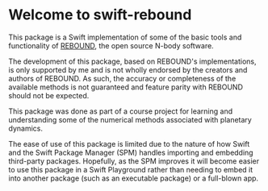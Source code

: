 # Welcome to swift-rebound

This package is a Swift implementation of some of the basic tools and functionality of [REBOUND](https://github.com/hannorein/rebound), the open source N-body software.

The development of this package, based on REBOUND's implementations, is only supported by me and is not wholly endorsed by the creators and authors of REBOUND. As such, the accuracy or completeness of the available methods is not guaranteed and feature parity with REBOUND should not be expected.

This package was done as part of a course project for learning and understanding some of the numerical methods associated with planetary dynamics. 

The ease of use of this package is limited due to the nature of how Swift and the Swift Package Manager (SPM) handles importing and embedding third-party packages. Hopefully, as the SPM improves it will become easier to use this package in a Swift Playground rather than needing to embed it into another package (such as an executable package) or a full-blown app.
